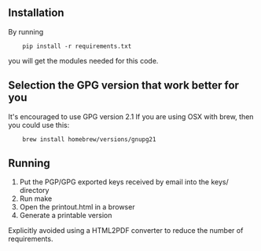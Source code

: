 ## Installation

By running

```
    pip install -r requirements.txt
```

you will get the modules needed for this code.

## Selection the GPG version that work better for you

It's encouraged to use GPG version 2.1
If you are using OSX with brew, then you could use this:

```
    brew install homebrew/versions/gnupg21
```

## Running

1. Put the PGP/GPG exported keys received by email into the keys/ directory
1. Run make
1. Open the printout.html in a browser
1. Generate a printable version

Explicitly avoided using a HTML2PDF converter to reduce the number of
requirements.

